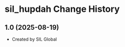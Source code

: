 sil_hupdah Change History
====================

1.0 (2025-08-19)
----------------
* Created by SIL Global
